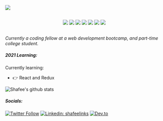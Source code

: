 [<img align='center' src="https://cdn.discordapp.com/attachments/746132622077591573/804222763866390548/Group_3.png" width="auto">](https://shafeeshafee.github.io/)


<br>
<div align="center">
    <img src="https://img.shields.io/badge/-HTML-000000?&style=flat&logo=html5&logoColor=E44D26"/>
    <img src="https://img.shields.io/badge/-CSS-000000?&style=flat&logo=css3&logoColor=42A5F5"/>
    <img src="https://img.shields.io/badge/-JavaScript-000000?style=flat&logo=javascript&logoColor=FFCA28" />
    <img src="https://img.shields.io/badge/-React-000000?style=flat&logo=react&logoColor=03AABF" />
    <img src="https://img.shields.io/badge/-Node.js-000000?&style=flat&logo=node.js&logoColor=8AC149"/>
    <img src="https://img.shields.io/badge/-MongoDB-000000?style=flat&logo=mongodb&logoColor=4AAA3C" />
    <img src="https://img.shields.io/badge/-MySQL-000000?style=flat&logo=mysql&logoColor=E6892E" />
</div>
<br>
<p><em>Currently a coding fellow at a web development bootcamp, and part-time college student. </em></p>

##### 2021 Learning:
Currently learning:
- 👉 React and Redux

![Shafee's github stats](https://github-readme-stats.vercel.app/api?username=shafeeshafee&show_icons=true&theme=synthwave)

##### Socials:
  
[![Twitter Follow](https://img.shields.io/twitter/follow/ShafSunbather?style=social)](https://twitter.com/ShafSunbather)
[![Linkedin: shafeelinks](https://img.shields.io/badge/-shafeelinks-blue?style=flat-square&logo=Linkedin&logoColor=white&link=https://www.linkedin.com/in/shafeelinks/)](https://www.linkedin.com/in/shafeelinks/)
[![Dev.to](https://img.shields.io/badge/DEV.to-Blogs-pink)](https://dev.to/shafeetkh)

